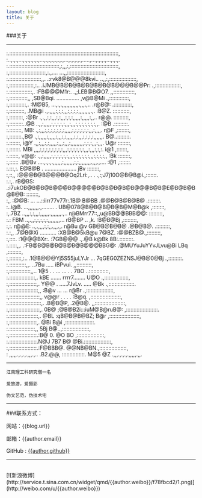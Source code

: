 ```yaml
---
layout: blog
title: 关于
---
```

	
###关于

----

:.::::::::::::::::::::::::::::::::::::::::::::::::::::::::::::::::::::::::,<br>
:..,.,.,...,.,.,.,.,.,...,.,.,.,.,.,.,...,.,.,.,.,.....,...,.,.,.,...,.,.,.<br>
:.:::::::::::::::::::::::::::::::::,:,,,:,::::::::::::::::::::::::::::::::,<br>
:,::::::::::::::::::::::::,:.,....          ...,,:::::::::::::::::::::::::,<br>
:.:::::::::::::::::::::,,.    .:rvk8@B@@@8kvi..   ..,,:,::::::::::::::::::,<br>
:,::::::::::::::::,:..  .iJMB@B@B@B@B@B@B@B@@@B@@Pr:   .,:::::::::::::::::,<br>
:.:::::::::::::::,.  :FB@@@M1r:.            .,;LEB@B@O7.  ,,::::::::::::::,<br>
:,::::::::::::,,  ,SB@Bqi.     ...............     ,v@B@Mi .,:::::::::::::,<br>
:,:::::::::::,. :M@B5,   ...,.,.,,,,,,,,,,,.,,,.,..   .r@B@: .::::::::::::,<br>
:,::::::::::, .MB@i   .,.,,,,:,:,:,,,:,:,:,:,,,,,,,,.,.  :B@Z. :::::::::::,<br>
:,:::::::::, :@Br  .,.,,:,:,,,:,:,,,:,:,:,,,,,:,,,,,:,,..  r@@. ::::::::::,<br>
:,:::::::::..@B  ..,,:,,,,,:,:,:,:,:,,,:,,,:,:,:,:,:,:,:,,. :@B .:::::::::.<br>
:.::::::::, MB: .,:,,,:,:,:,:,:,:,:,,,,,:,:,:,:,:,:,,,:,,,,. r@F ,::::::::,<br>
:,::::::::.,B@ .,:,,,,,:,,,,,:,,,:,:,,,,,:,:,,,:,:,:,:,,,,,,. B@..::::::::.<br>
:.:::::::, i@Y .,,:,,,:,:,,,,,:,,,:,,,:,,,,,,,,,:,:,:,,,:,,,. U@r ::::::::,<br>
:,:::::::. MBi ,,,,:,:,:,:,:,:,:,:,,,:,:,:,:,:,:,,,:,,,:,:,:. i@1 ,:::::::,<br>
:.::::::, v@@: .,,:,,,,,:,:,:,:,:,:,,,:,:,:,:,:,:,,,:,:,:,:,, :Bk ::::::::,<br>
:,:::::: .B@Bv ....,.,.,.,,,,,,:,,,,,,,:,:,,,,,,,,.,,,.,....  :@1 ,:::::::.<br>
:.:::,:. E@B@B            . .....................             jBv ::::::::,<br>
:,::,,  :@@@B@B@@@B@Oq2Lri:,..                 . .,:;J7j10O@B@B@i.,:::::::.<br>
:.:,. rB@BS:  .:i7ukOB@B@B@B@@@B@@@@@B@B@B@B@B@@@B@B@E@B@B@B@B@B: ::::::::,<br>
:,, :@@B:    ...          ...::iirr77v77r:.1B@  B@BB .@@B@B@B@B@ .::::::::.<br>
:..i@B.  ...,,,,,,,.,........ .           UB@078@B@B@B@B@B@M@B@k ,::::::::,<br>
:,.7BZ  ..,,,:,:,,,:,,,,,,.,,,,,,,.,..  r@BMrr77::,,u@BB@@BBB@@: :::::::::,<br>
:.: FBM   ..,.,,:,:,:,:,:,,,,,,,,...  rB@BP   ..    ,k. :B@B@Bj ,:::::::::,<br>
:,:. r@@E:   ..,.,,,,:,:,,.,,,.,.   r@Bu @v  GB@B@B@B@  .@B@B@. .:::::::::,<br>
:.:,, .7@B@Xi     ...........    :XB@B@5kB@u     7@BZ.  :@@BZB@.,:::::::::,<br>
:,::::.  :1@@@BXr:.          :7GB@@@  .,.@B             k@Bk 8B:.:::::::::.<br>
:.:::::,,.  .:FB@B@B@B@B@B@B@@@BBG@:     .@MUYuJuYYvJLvu@Bi LBq ,:::::::::,<br>
:,::::::::,:.. .1@B@@@Yj5S55juLYJr   ...   7qGEG0ZEZNSJ@B@0@Bj .,:::::::::.<br>
:.:::::::::::,,.  ..7Bu             .....             iBPvui. ,,::::::::::,<br>
:,::::::::::::::,,.. 1@5     . . ...     ... . .     7BO   ..:::::::::::::,<br>
:.:::::::::::::::::,. kBE   ....... rrrr7........   U@O .,::::::::::::::::,<br>
:,::::::::::::::::::,. Y@@   . .....7JvLv. .....   @Bk .,:::::::::::::::::.<br>
:.:::::::::::::::::::,, :B@v    ...       ...    r@Br .,::::::::::::::::::,<br>
:,::::::::::::::::::::,,  v@@r     . . . .     :B@q. ,::::::::::::::::::::,<br>
:.:::::::::::::::::::::,. .B@B@P,           .2@B@.  ,,::::::::::::::::::::,<br>
:,::::::::::::::::::::,. 0B@  ;@B@B2i:::iuM@B@ruB@: ,:::::::::::::::::::::.<br>
:.:::::::::::::::::::,. @BL      :qB@B@B@BZ;     B@r ,::::::::::::::::::::,<br>
:,::::::::::::::::::,. @Bi                        B@i ,:::::::::::::::::::.<br>
:.:::::::::::::::::,, 5Bj                          B@..,::::::::::::::::::,<br>
:,::::::::::::::::::.:B@   0.                  @O   BO ,::::::::::::::::::,<br>
:.::::::::::::::::::.N@J  7B7                  B@   @Bi.::::::::::::::::::,<br>
:,::::::::::::::::::.:F@BBB@.                  @@NB@BN.,::::::::::::::::::,<br>
: ,,,,,.,.,.,.,,,.,.. .B2.@@, :::::::::::::::. M@5  @Z .,,,.,.,.,.,,,,,.,,.<br>

---

	江南理工科研究僧一名
	
	爱旅游，爱摄影
	
	伪文艺范，伪技术宅

----

###联系方式：

网站：{{blog.url}}

邮箱：{{author.email}}

GitHub : [{{author.github}}]({{author.github}})

<script>
window.tctipConfig = {
        staticPrefix:   "http://static.tctip.com",
        buttonImageId:  7,
        list:{
            alipay: {qrimg: "https://raw.githubusercontent.com/flyingyouth/Jekyll-Light/gh-pages/img/alipayqr.png"},
            weixin:{qrimg: "https://raw.githubusercontent.com/flyingyouth/Jekyll-Light/gh-pages/img/wxqr.png"},
        }
};
</script>
<script src="http://static.tctip.com/js/tctip.min.js"></script>

----
<br> 
[![新浪微博](http://service.t.sina.com.cn/widget/qmd/{{author.weibo}}/f78fbcd2/1.png)](http://weibo.com/u/{{author.weibo}})
